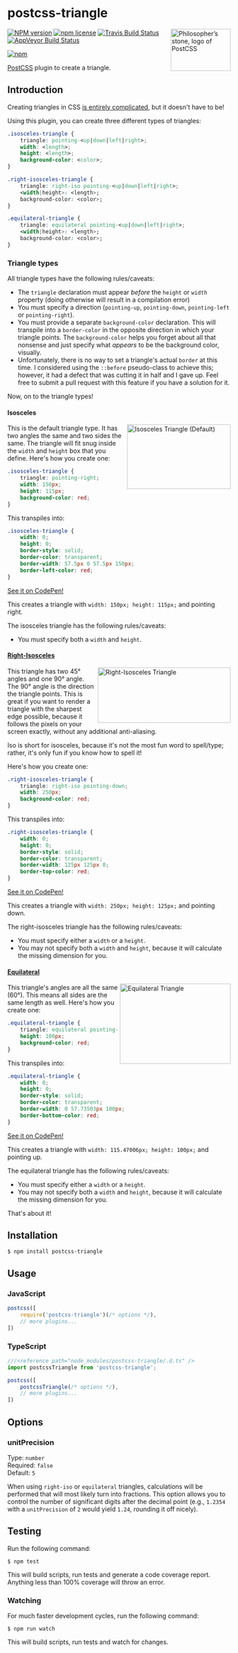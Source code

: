 # postcss-triangle

<img align="right" width="135" height="95"
	title="Philosopher’s stone, logo of PostCSS"
	src="http://postcss.github.io/postcss/logo-leftp.png">

[![NPM version](http://img.shields.io/npm/v/postcss-triangle.svg?style=flat)](https://www.npmjs.org/package/postcss-triangle)
[![npm license](http://img.shields.io/npm/l/postcss-triangle.svg?style=flat-square)](https://www.npmjs.org/package/postcss-triangle)
[![Travis Build Status](https://img.shields.io/travis/jedmao/postcss-triangle.svg?label=unix)](https://travis-ci.org/jedmao/postcss-triangle)
[![AppVeyor Build Status](https://img.shields.io/appveyor/ci/jedmao/postcss-triangle.svg?label=windows)](https://ci.appveyor.com/project/jedmao/postcss-triangle)

[![npm](https://nodei.co/npm/postcss-triangle.svg?downloads=true)](https://nodei.co/npm/postcss-triangle/)

[PostCSS](https://github.com/postcss/postcss) plugin to create a triangle.

## Introduction

Creating triangles in CSS [is entirely complicated](https://css-tricks.com/snippets/css/css-triangle/), but it doesn't have to be!

Using this plugin, you can create three different types of triangles:

```css
.isosceles-triangle {
	triangle: pointing-<up|down|left|right>;
	width: <length>;
	height: <length>;
	background-color: <color>;
}

.right-isosceles-triangle {
	triangle: right-iso pointing-<up|down|left|right>;
	<width|height>: <length>;
	background-color: <color>;
}

.equilateral-triangle {
	triangle: equilateral pointing-<up|down|left|right>;
	<width|height>: <length>;
	background-color: <color>;
}
```

### Triangle types

All triangle types have the following rules/caveats:
- The `triangle` declaration must appear _before_ the `height` or `width` property (doing otherwise will result in a compilation error)
- You must specify a direction (`pointing-up`, `pointing-down`, `pointing-left` or `pointing-right`).
- You must provide a separate `background-color` declaration. This will transpile into a `border-color` in the opposite direction in which your triangle points. The `background-color` helps you forget about all that nonsense and just specify what _appears_ to be the background color, visually.
- Unfortunately, there is no way to set a triangle's actual `border` at this time. I considered using the `::before` pseudo-class to achieve this; however, it had a defect that was cutting it in half and I gave up. Feel free to submit a pull request with this feature if you have a solution for it.

Now, on to the triangle types!

#### Isosceles

<img src="https://github.com/jedmao/postcss-triangle/blob/master/images/isosceles-triangle.png?raw=true" alt="Isosceles Triangle (Default)" width="234" height="146" align="right">

This is the default triangle type. It has two angles the same and two sides the same. The triangle will fit snug inside the `width` and `height` box that you define. Here's how you create one:

```css
.isosceles-triangle {
	triangle: pointing-right;
	width: 150px;
	height: 115px;
	background-color: red;
}
```

This transpiles into:

```css
.isosceles-triangle {
	width: 0;
	height: 0;
	border-style: solid;
	border-color: transparent;
	border-width: 57.5px 0 57.5px 150px;
	border-left-color: red;
}
```

[See it on CodePen!](http://codepen.io/jedmao/details/yNZJxE/)

This creates a triangle with `width: 150px; height: 115px;` and pointing right.

The isosceles triangle has the following rules/caveats:
- You must specify both a `width` and `height`.

#### [Right-Isosceles](http://mathworld.wolfram.com/IsoscelesRightTriangle.html)

<img src="https://github.com/jedmao/postcss-triangle/blob/master/images/right-isosceles-triangle.png?raw=true" alt="Right-Isosceles Triangle" width="300" height="125" align="right">

This triangle has two 45&deg; angles and one 90&deg; angle. The 90&deg; angle is the direction the triangle points. This is great if you want to render a triangle with the sharpest edge possible, because it follows the pixels on your screen exactly, without any additional anti-aliasing.

Iso is short for isosceles, because it's not the most fun word to spell/type; rather, it's only fun if you know how to spell it!

Here's how you create one:

```css
.right-isosceles-triangle {
	triangle: right-iso pointing-down;
	width: 250px;
	background-color: red;
}
```

This transpiles into:

```css
.right-isosceles-triangle {
	width: 0;
	height: 0;
	border-style: solid;
	border-color: transparent;
	border-width: 125px 125px 0;
	border-top-color: red;
}
```

[See it on CodePen!](http://codepen.io/jedmao/details/gpqMZg/)

This creates a triangle with `width: 250px; height: 125px;` and pointing down.

The right-isosceles triangle has the following rules/caveats:
- You must specify either a `width` or a `height`.
- You may not specify both a `width` and `height`, because it will calculate the missing dimension for you.

#### [Equilateral](https://en.wikipedia.org/wiki/Equilateral_triangle)

<img src="https://github.com/jedmao/postcss-triangle/blob/master/images/equilateral-triangle.png?raw=true" alt="Equilateral Triangle" width="250" height="181" align="right">

This triangle's angles are all the same (60&deg;). This means all sides are the same length as well. Here's how you create one:

```css
.equilateral-triangle {
	triangle: equilateral pointing-up;
	height: 100px;
	background-color: red;
}
```

This transpiles into:

```css
.equilateral-triangle {
	width: 0;
	height: 0;
	border-style: solid;
	border-color: transparent;
	border-width: 0 57.73503px 100px;
	border-bottom-color: red;
}
```

[See it on CodePen!](http://codepen.io/jedmao/details/waNWRq/)

This creates a triangle with `width: 115.47006px; height: 100px;` and pointing up.

The equilateral triangle has the following rules/caveats:
- You must specify either a `width` or a `height`.
- You may not specify both a `width` and `height`, because it will calculate the missing dimension for you.

That's about it!

## Installation

```
$ npm install postcss-triangle
```

## Usage

### JavaScript

```js
postcss([
	require('postcss-triangle')(/* options */),
	// more plugins...
])
```

### TypeScript

```ts
///<reference path="node_modules/postcss-triangle/.d.ts" />
import postcssTriangle from 'postcss-triangle';

postcss([
	postcssTriangle(/* options */),
	// more plugins...
])
```

## Options

### unitPrecision

Type: `number`<br>
Required: `false`<br>
Default: `5`

When using `right-iso` or `equilateral` triangles, calculations will be performed that will most likely turn into fractions. This option allows you to control the number of significant digits after the decimal point (e.g., `1.2354` with a `unitPrecision` of `2` would yield `1.24`, rounding it off nicely).

## Testing

Run the following command:

```
$ npm test
```

This will build scripts, run tests and generate a code coverage report. Anything less than 100% coverage will throw an error.

### Watching

For much faster development cycles, run the following command:

```
$ npm run watch
```

This will build scripts, run tests and watch for changes.
